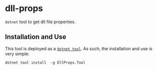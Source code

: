 # dll-props
`dotnet` tool to get dll file properties.

## Installation and Use

This tool is deployed as a [`dotnet tool`](https://docs.microsoft.com/en-us/dotnet/core/tools/global-tools). As such, the installation and use is very simple:

```
dotnet tool install  -g DllProps.Tool
```
